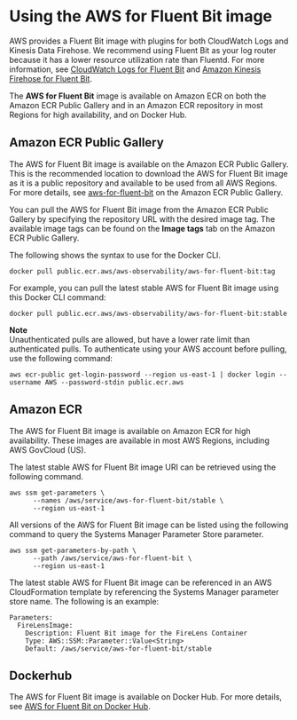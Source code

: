 # Using the AWS for Fluent Bit image<a name="firelens-using-fluentbit"></a>

AWS provides a Fluent Bit image with plugins for both CloudWatch Logs and Kinesis Data Firehose\. We recommend using Fluent Bit as your log router because it has a lower resource utilization rate than Fluentd\. For more information, see [CloudWatch Logs for Fluent Bit](https://github.com/aws/amazon-cloudwatch-logs-for-fluent-bit) and [Amazon Kinesis Firehose for Fluent Bit](https://github.com/aws/amazon-kinesis-firehose-for-fluent-bit)\.

The **AWS for Fluent Bit** image is available on Amazon ECR on both the Amazon ECR Public Gallery and in an Amazon ECR repository in most Regions for high availability, and on Docker Hub\.

## Amazon ECR Public Gallery<a name="firelens-image-ecrpublic"></a>

The AWS for Fluent Bit image is available on the Amazon ECR Public Gallery\. This is the recommended location to download the AWS for Fluent Bit image as it is a public repository and available to be used from all AWS Regions\. For more details, see [aws\-for\-fluent\-bit](https://gallery.ecr.aws/aws-observability/aws-for-fluent-bit) on the Amazon ECR Public Gallery\.

You can pull the AWS for Fluent Bit image from the Amazon ECR Public Gallery by specifying the repository URL with the desired image tag\. The available image tags can be found on the **Image tags** tab on the Amazon ECR Public Gallery\.

The following shows the syntax to use for the Docker CLI\.

```
docker pull public.ecr.aws/aws-observability/aws-for-fluent-bit:tag
```

For example, you can pull the latest stable AWS for Fluent Bit image using this Docker CLI command:

```
docker pull public.ecr.aws/aws-observability/aws-for-fluent-bit:stable
```

**Note**  
Unauthenticated pulls are allowed, but have a lower rate limit than authenticated pulls\. To authenticate using your AWS account before pulling, use the following command:  

```
aws ecr-public get-login-password --region us-east-1 | docker login --username AWS --password-stdin public.ecr.aws
```

## Amazon ECR<a name="firelens-image-ecr"></a>

The AWS for Fluent Bit image is available on Amazon ECR for high availability\. These images are available in most AWS Regions, including AWS GovCloud \(US\)\.

The latest stable AWS for Fluent Bit image URI can be retrieved using the following command\.

```
aws ssm get-parameters \
      --names /aws/service/aws-for-fluent-bit/stable \
      --region us-east-1
```

All versions of the AWS for Fluent Bit image can be listed using the following command to query the Systems Manager Parameter Store parameter\.

```
aws ssm get-parameters-by-path \
      --path /aws/service/aws-for-fluent-bit \
      --region us-east-1
```

The latest stable AWS for Fluent Bit image can be referenced in an AWS CloudFormation template by referencing the Systems Manager parameter store name\. The following is an example:

```
Parameters:
  FireLensImage:
    Description: Fluent Bit image for the FireLens Container
    Type: AWS::SSM::Parameter::Value<String>
    Default: /aws/service/aws-for-fluent-bit/stable
```

## Dockerhub<a name="firelens-image-dockerhub"></a>

The AWS for Fluent Bit image is available on Docker Hub\. For more details, see [AWS for Fluent Bit on Docker Hub](https://hub.docker.com/r/amazon/aws-for-fluent-bit)\.